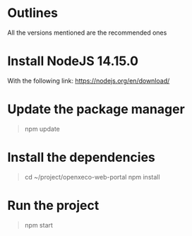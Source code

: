 # Outlines
All the versions mentioned are the recommended ones

# Install NodeJS 14.15.0
With the following link: https://nodejs.org/en/download/

# Update the package manager
>npm update

# Install the dependencies
>cd ~/project/openxeco-web-portal
>npm install

# Run the project
>npm start